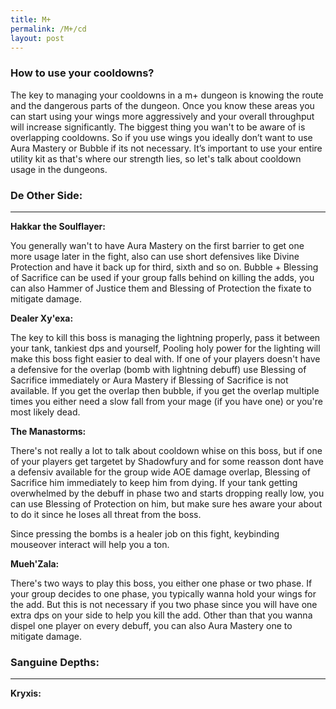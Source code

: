 ```yaml
---
title: M+
permalink: /M+/cd
layout: post
---
```


### **How to use your cooldowns?**

The key to managing your cooldowns in a m+ dungeon is knowing the route and the dangerous parts of the dungeon. Once you know these areas you can start using your wings more aggressively and your overall throughput will increase significantly. The biggest thing you wan't to be aware of is overlapping cooldowns. So if you use wings you ideally don’t want to use Aura Mastery or Bubble if its not necessary. It’s important to use your entire utility kit as that's where our strength lies, so let's talk about cooldown usage in the dungeons.

### **De Other Side:**
---

 **Hakkar the Soulflayer:**

 You generally wan't to have Aura Mastery on the first barrier to get one more usage later in the fight, also can use short defensives like Divine Protection and have it back up for third, sixth and so on. Bubble + Blessing of Sacrifice can be used if your group falls behind on killing the adds, you can also Hammer of Justice them and Blessing of Protection the fixate to mitigate damage.

**Dealer Xy'exa:**

The key to kill this boss is managing the lightning properly, pass it between your tank, tankiest dps and yourself, Pooling holy power for the lighting will make this boss fight easier to deal with. If one of your players doesn't have a defensive for the overlap (bomb with lightning debuff) use Blessing of Sacrifice immediately or Aura Mastery if Blessing of Sacrifice is not available. If you get the overlap then bubble, if you get the overlap multiple times you either need a slow fall from your mage (if you have one) or you're most likely dead.

**The Manastorms:**

There's not really a lot to talk about cooldown whise on this boss, but if one of your players get targetet by Shadowfury and for some reasson dont have a defensiv available for the group wide AOE damage overlap, Blessing of Sacrifice him immediately to keep him from dying. If your tank getting overwhelmed by the debuff in phase two and starts dropping really low, you can use Blessing of Protection on him, but make sure hes aware your about to do it since he loses all threat from the boss.

Since pressing the bombs is a healer job on this fight, keybinding mouseover interact will help you a ton.

**Mueh'Zala:**

There's two ways to play this boss, you either one phase or two phase. If your group decides to one phase, you typically wanna hold your wings for the add. But this is not necessary if you two phase since you will have one extra dps on your side to help you kill the add. Other than that you wanna dispel one player on every debuff, you can also Aura Mastery one to mitigate damage.

### **Sanguine Depths:**
---
**Kryxis:**
